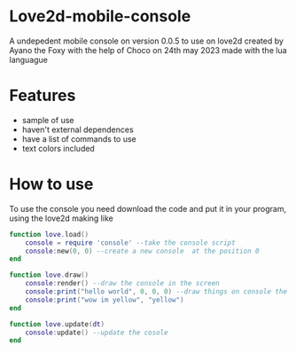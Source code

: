 # Love2d-mobile-console
A undepedent mobile console on version 0.0.5 to use on love2d created by Ayano the Foxy with the help of Choco on 24th may 2023 made with the lua languague

# Features
- sample of use
- haven't external dependences
- have a list of commands to use
- text colors included

# How to use
To use the console you need download the code and put it in your program, using the love2d making like

```lua
function love.load()
    console = require 'console' --take the console script
    console:new(0, 0) --create a new console  at the position 0
end

function love.draw()
    console:render() --draw the console in the screen
    console:print("hello world", 0, 0, 0) --draw things on console the text color is r: 0, g: 0, b: 0
    console:print("wow im yellow", "yellow")
end

function love.update(dt)
    console:update() --update the cosole
end
```